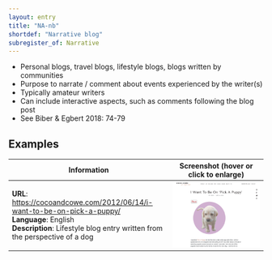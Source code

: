 ```yaml
---
layout: entry
title: "NA-nb"
shortdef: "Narrative blog"
subregister_of: Narrative
---
```


- Personal blogs, travel blogs, lifestyle blogs, blogs written by communities
- Purpose to narrate / comment about events experienced by the writer(s)
- Typically amateur writers
- Can include interactive aspects, such as comments following the blog post
- See Biber & Egbert 2018: 74-79

<!-- details -->

## Examples

<!-- START GENERATED SCREENSHOT GALLERY -->
<!--     NOTE: this screenshot gallery is automatically generated.       -->
<!--     Please avoid modifying it manually: any changes will be         -->
<!--     overwritten the next time the generation script is run.         -->
<table class="website-examples">
  <thead>
    <tr>
      <th class="website-examples-col-1">Information</th>
      <th class="website-examples-col-2">Screenshot (hover or click to enlarge)</th>
    </tr>
  </thead>
  <tbody>
    <tr>
      <td>
        <div class="img-url"><b>URL</b>: <a href="https://cocoandcowe.com/2012/06/14/i-want-to-be-on-pick-a-puppy/">https://cocoandcowe.com/2012/06/14/i-want-to-be-on-pick-a-puppy/</a></div>
        <div class="img-info"><b>Language</b>: English</div>
        <div class="img-info"><b>Description</b>: Lifestyle blog entry written from the perspective of a dog</div>
      </td>
      <td><a href="../static/screenshots/NA-nb/cocoandcowe.com_2012_06_14_i-want-to-be-on-pick-a-puppy--2048x1536.png"><img class="thumbnail" src="../static/screenshots/NA-nb/cocoandcowe.com_2012_06_14_i-want-to-be-on-pick-a-puppy--2048x1536.png" alt="screenshot of cocoandcowe.com_2012_06_14_i-want-to-be-on-pick-a-puppy--2048x1536"></a></td>
    </tr>
  </tbody>
</table>
<!-- END GENERATED SCREENSHOT GALLERY -->
